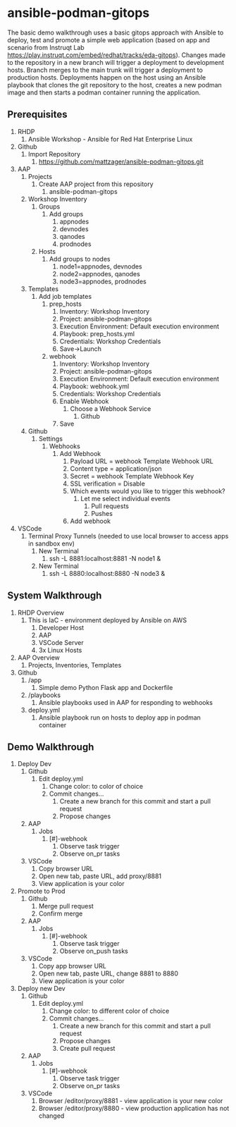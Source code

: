 # ansible-podman-gitops
The basic demo walkthrough uses a basic gitops approach with Ansible to deploy, test and promote a simple web application (based on app and scenario from Instruqt Lab https://play.instruqt.com/embed/redhat/tracks/eda-gitops). Changes made to the repository in a new branch will trigger a deployment to development hosts. Branch merges to the main trunk will trigger a deployment to production hosts. Deployments happen on the host using an Ansible playbook that clones the git repository to the host, creates a new podman image and then starts a podman container running the application. 

## Prerequisites
1. RHDP
    1. Ansible Workshop - Ansible for Red Hat Enterprise Linux  
2. Github
    1. Import Repository
        1. https://github.com/mattzager/ansible-podman-gitops.git
3. AAP
    1. Projects
        1. Create AAP project from this repository
            1. ansible-podman-gitops
    2. Workshop Inventory
        1. Groups
            1. Add groups
                1. appnodes
                2. devnodes
                3. qanodes
                4. prodnodes
        2. Hosts
            1. Add groups to nodes
                1. node1=appnodes, devnodes
                2. node2=appnodes, qanodes
                3. node3=appnodes, prodnodes
    3. Templates
        1. Add job templates
            1. prep_hosts
                1. Inventory: Workshop Inventory
                2. Project: ansible-podman-gitops
                3. Execution Environment: Default execution environment
                4. Playbook: prep_hosts.yml
                5. Credentials: Workshop Credentials
                6. Save->Launch
            2. webhook
                1. Inventory: Workshop Inventory
                2. Project: ansible-podman-gitops
                3. Execution Environment: Default execution environment
                4. Playbook: webhook.yml
                5. Credentials: Workshop Credentials
                6. Enable Webhook
                    1. Choose a Webhook Service
                        1. Github
                7. Save
    4. Github
        1. Settings
            1. Webhooks
                1. Add Webhook
                    1. Payload URL = webhook Template Webhook URL
                    2. Content type = application/json
                    3. Secret = webhook Template Webhook Key
                    4. SSL verification = Disable
                    5. Which events would you like to trigger this webhook?
                        1. Let me select individual events
                            1. Pull requests
                            2. Pushes
                    6. Add webhook
4. VSCode
    1. Terminal Proxy Tunnels (needed to use local browser to access apps in sandbox env)
        1. New Terminal
            1. ssh -L 8881:localhost:8881 -N node1 &
        2. New Terminal
            1. ssh -L 8880:localhost:8880 -N node3 &

## System Walkthrough
1. RHDP Overview
    1. This is IaC - environment deployed by Ansible on AWS
        1. Developer Host
        2. AAP
        3. VSCode Server
        4. 3x Linux Hosts
2. AAP Overview
    1. Projects, Inventories, Templates
3. Github
    1. /app
        1. Simple demo Python Flask app and Dockerfile
    2. /playbooks
        1. Ansible playbooks used in AAP for responding to webhooks
    3. deploy.yml
        1. Ansible playbook run on hosts to deploy app in podman container

## Demo Walkthrough
1. Deploy Dev
    1. Github
        1. Edit deploy.yml
            1. Change color: to color of choice
            2. Commit changes…
                1. Create a new branch for this commit and start a pull request
                2. Propose changes
    2. AAP
        1. Jobs
            1. [#]-webhook
                1. Observe task trigger
                2. Observe on_pr tasks
    3. VSCode
        1. Copy browser URL
        2. Open new tab, paste URL, add proxy/8881
        3. View application is your color
2. Promote to Prod
    1. Github 
        1. Merge pull request
        2. Confirm merge
    2. AAP
        1. Jobs
            1. [#]-webhook
                1. Observe task trigger
                2. Observe on_push tasks
    3. VSCode
        1. Copy app browser URL
        2. Open new tab, paste URL, change 8881 to 8880
        3. View application is your color
3. Deploy new Dev
    1. Github
        1. Edit deploy.yml
            1. Change color: to different color of choice
            2. Commit changes…
                1. Create a new branch for this commit and start a pull request
                2. Propose changes
                3. Create pull request
    2. AAP
        1. Jobs
            1. [#]-webhook
                1. Observe task trigger
                2. Observe on_pr tasks
    3. VSCode
        1. Browser /editor/proxy/8881 - view application is your new color
        2. Browser /editor/proxy/8880 - view production application has not changed
